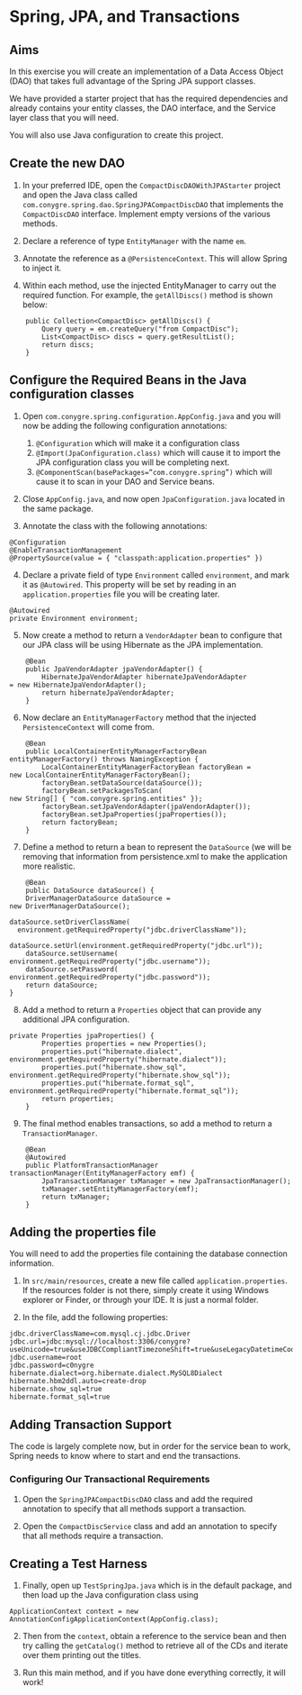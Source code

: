 # Spring, JPA, and Transactions

## Aims

In this exercise you will create an implementation of a Data Access Object (DAO) that takes full advantage of the Spring JPA support classes.

We have provided a starter project that has the required dependencies and already contains your entity classes, the DAO interface, and the Service layer class that you will need.

You will also use Java configuration to create this project.

## Create the new DAO

1. In your preferred IDE, open the `CompactDiscDAOWithJPAStarter` project and open the Java class called `com.conygre.spring.dao.SpringJPACompactDiscDAO` that implements the `CompactDiscDAO` interface. Implement empty versions of the various methods.
   
2.	Declare a reference of type `EntityManager` with the name `em`.

3.	Annotate the reference as a `@PersistenceContext`. This will allow Spring to inject it.

4.	Within each method, use the injected EntityManager to carry out the required function. For example, the `getAllDiscs()` method is shown below:

```
	public Collection<CompactDisc> getAllDiscs() {
		Query query = em.createQuery("from CompactDisc");
		List<CompactDisc> discs = query.getResultList(); 
		return discs;
	}
```

## Configure the Required Beans in the Java configuration classes

1.	Open `com.conygre.spring.configuration.AppConfig.java` and you will now be adding the following configuration annotations:

    1.	`@Configuration` which will make it a configuration class
    2.	`@Import(JpaConfiguration.class)` which will cause it to import the JPA configuration class you will be completing next.
    3.	`@ComponentScan(basePackages=”com.conygre.spring”)` which will cause it to scan in your DAO and Service beans.

2.	Close `AppConfig.java`, and now open `JpaConfiguration.java` located in the same package.

3.	Annotate the class with the following annotations:

```
@Configuration
@EnableTransactionManagement
@PropertySource(value = { "classpath:application.properties" })
```

4.	Declare a private field of type `Environment` called `environment`, and mark it as `@Autowired`. This property will be set by reading in an `application.properties` file you will be creating later.

```
@Autowired
private Environment environment;
```

5.	Now create a method to return a `VendorAdapter` bean to configure that our JPA class will be using Hibernate as the JPA implementation.

```
    @Bean
	public JpaVendorAdapter jpaVendorAdapter() {
		HibernateJpaVendorAdapter hibernateJpaVendorAdapter 
= new HibernateJpaVendorAdapter();
		return hibernateJpaVendorAdapter;
	}
```

6.	Now declare an `EntityManagerFactory` method that the injected `PersistenceContext` will come from.

```
    @Bean
	public LocalContainerEntityManagerFactoryBean 
entityManagerFactory() throws NamingException {
		LocalContainerEntityManagerFactoryBean factoryBean = 
new LocalContainerEntityManagerFactoryBean();
		factoryBean.setDataSource(dataSource());
		factoryBean.setPackagesToScan(
new String[] { "com.conygre.spring.entities" });
		factoryBean.setJpaVendorAdapter(jpaVendorAdapter());
		factoryBean.setJpaProperties(jpaProperties());
		return factoryBean;
	}
```

7.	Define a method to return a bean to represent the `DataSource` (we will be removing that information from persistence.xml to make the application more realistic.

```
    @Bean
	public DataSource dataSource() {
	DriverManagerDataSource dataSource = 
new DriverManagerDataSource();

dataSource.setDriverClassName(
  environment.getRequiredProperty("jdbc.driverClassName"));
		dataSource.setUrl(environment.getRequiredProperty("jdbc.url"));
	dataSource.setUsername(
environment.getRequiredProperty("jdbc.username"));
	dataSource.setPassword(
environment.getRequiredProperty("jdbc.password"));
	return dataSource;
}
```

8.	Add a method to return a `Properties` object that can provide any additional JPA configuration.

```
private Properties jpaProperties() {
		Properties properties = new Properties();
		properties.put("hibernate.dialect", environment.getRequiredProperty("hibernate.dialect"));		
		properties.put("hibernate.show_sql", environment.getRequiredProperty("hibernate.show_sql"));
		properties.put("hibernate.format_sql", environment.getRequiredProperty("hibernate.format_sql"));
		return properties;
	}
```

9.	The final method enables transactions, so add a method to return a `TransactionManager`.

```
    @Bean
	@Autowired
	public PlatformTransactionManager transactionManager(EntityManagerFactory emf) {
		JpaTransactionManager txManager = new JpaTransactionManager();
		txManager.setEntityManagerFactory(emf);
		return txManager;
	}
```

## Adding the properties file
You will need to add the properties file containing the database connection information. 

1.	In `src/main/resources`, create a new file called `application.properties`. If the resources folder is not there, simply create it using Windows explorer or Finder, or through your IDE. It is just a normal folder.

2.	In the file, add the following properties:

```
jdbc.driverClassName=com.mysql.cj.jdbc.Driver
jdbc.url=jdbc:mysql://localhost:3306/conygre?useUnicode=true&useJDBCCompliantTimezoneShift=true&useLegacyDatetimeCode=false&serverTimezone=UTC
jdbc.username=root
jdbc.password=c0nygre
hibernate.dialect=org.hibernate.dialect.MySQL8Dialect
hibernate.hbm2ddl.auto=create-drop
hibernate.show_sql=true
hibernate.format_sql=true
```

## Adding Transaction Support

The code is largely complete now, but in order for the service bean to work, Spring needs to know where to start and end the transactions.

### Configuring Our Transactional Requirements

1.	Open the `SpringJPACompactDiscDAO` class and add the required annotation to specify that all methods support a transaction.

2.	Open the `CompactDiscService` class and add an annotation to specify that all methods require a transaction.


## Creating a Test Harness

1.	Finally, open up `TestSpringJpa.java` which is in the default package, and then load up the Java configuration class using

```
ApplicationContext context = new  AnnotationConfigApplicationContext(AppConfig.class);
```

2.	Then from the `context`, obtain a reference to the service bean and then try calling the `getCatalog()` method to retrieve all of the CDs and iterate over them printing out the titles. 

3.	Run this main method, and if you have done everything correctly, it will work!

